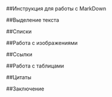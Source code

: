 ##Инструкция для работы с MarkDown

##Выделение текста

##Списки

##Работа с изображениями

##Ссылки

##Работа с таблицами

##Цитаты

##Заключение